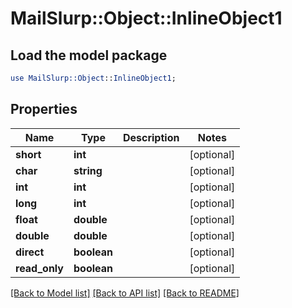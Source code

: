 # MailSlurp::Object::InlineObject1

## Load the model package
```perl
use MailSlurp::Object::InlineObject1;
```

## Properties
Name | Type | Description | Notes
------------ | ------------- | ------------- | -------------
**short** | **int** |  | [optional] 
**char** | **string** |  | [optional] 
**int** | **int** |  | [optional] 
**long** | **int** |  | [optional] 
**float** | **double** |  | [optional] 
**double** | **double** |  | [optional] 
**direct** | **boolean** |  | [optional] 
**read_only** | **boolean** |  | [optional] 

[[Back to Model list]](../README#documentation-for-models) [[Back to API list]](../README#documentation-for-api-endpoints) [[Back to README]](../README)


